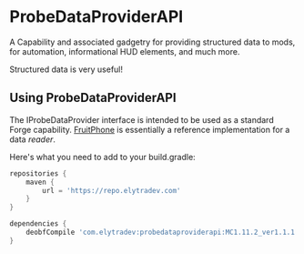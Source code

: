 # ProbeDataProviderAPI

A Capability and associated gadgetry for providing structured data
to mods, for automation, informational HUD elements, and much more.

Structured data is very useful!

## Using ProbeDataProviderAPI

The IProbeDataProvider interface is intended to be used as a
standard Forge capability. [FruitPhone](https://github.com/elytra/FruitPhone)
is essentially a reference implementation for a data *reader*.

Here's what you need to add to your build.gradle:

```gradle
repositories {
	maven {
		url = 'https://repo.elytradev.com'
	}
}

dependencies {
	deobfCompile 'com.elytradev:probedataproviderapi:MC1.11.2_ver1.1.1'
}
```
